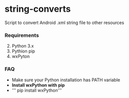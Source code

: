 # string-converts
Script to convert Android .xml string file to other resources

### Requirements
2. Python 3.x
3. Pythion pip
4. wxPyton

### FAQ
* Make sure your Python installation has PATH variable
* **Install wxPython with pip**
* ''' pip install wxPython'''
